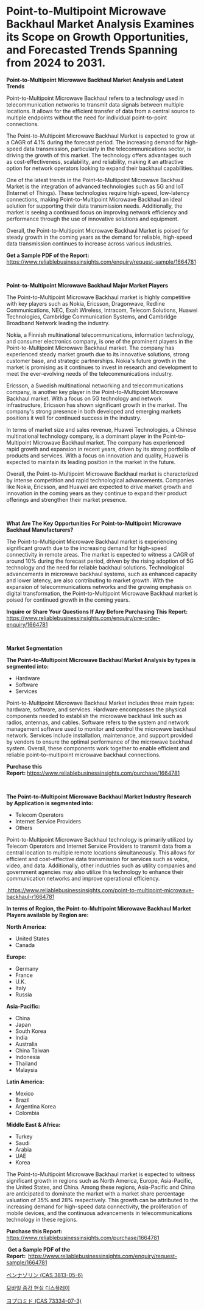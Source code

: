 <p><h1>Point-to-Multipoint Microwave Backhaul Market Analysis Examines its Scope on Growth Opportunities, and Forecasted Trends Spanning from 2024 to 2031.</h1></p><p><strong>Point-to-Multipoint Microwave Backhaul Market Analysis and Latest Trends</strong></p>
<p><p>Point-to-Multipoint Microwave Backhaul refers to a technology used in telecommunication networks to transmit data signals between multiple locations. It allows for the efficient transfer of data from a central source to multiple endpoints without the need for individual point-to-point connections.</p><p>The Point-to-Multipoint Microwave Backhaul Market is expected to grow at a CAGR of 4.1% during the forecast period. The increasing demand for high-speed data transmission, particularly in the telecommunications sector, is driving the growth of this market. The technology offers advantages such as cost-effectiveness, scalability, and reliability, making it an attractive option for network operators looking to expand their backhaul capabilities.</p><p>One of the latest trends in the Point-to-Multipoint Microwave Backhaul Market is the integration of advanced technologies such as 5G and IoT (Internet of Things). These technologies require high-speed, low-latency connections, making Point-to-Multipoint Microwave Backhaul an ideal solution for supporting their data transmission needs. Additionally, the market is seeing a continued focus on improving network efficiency and performance through the use of innovative solutions and equipment.</p><p>Overall, the Point-to-Multipoint Microwave Backhaul Market is poised for steady growth in the coming years as the demand for reliable, high-speed data transmission continues to increase across various industries.</p></p>
<p><strong>Get a Sample PDF of the Report:&nbsp;</strong> <a href="https://www.reliablebusinessinsights.com/enquiry/request-sample/1664781">https://www.reliablebusinessinsights.com/enquiry/request-sample/1664781</a></p>
<p>&nbsp;</p>
<p><strong>Point-to-Multipoint Microwave Backhaul Major Market Players</strong></p>
<p><p>The Point-to-Multipoint Microwave Backhaul market is highly competitive with key players such as Nokia, Ericsson, Dragonwave, Redline Communications, NEC, Exalt Wireless, Intracom, Telecom Solutions, Huawei Technologies, Cambridge Communication Systems, and Cambridge Broadband Network leading the industry. </p><p>Nokia, a Finnish multinational telecommunications, information technology, and consumer electronics company, is one of the prominent players in the Point-to-Multipoint Microwave Backhaul market. The company has experienced steady market growth due to its innovative solutions, strong customer base, and strategic partnerships. Nokia's future growth in the market is promising as it continues to invest in research and development to meet the ever-evolving needs of the telecommunications industry. </p><p>Ericsson, a Swedish multinational networking and telecommunications company, is another key player in the Point-to-Multipoint Microwave Backhaul market. With a focus on 5G technology and network infrastructure, Ericsson has shown significant growth in the market. The company's strong presence in both developed and emerging markets positions it well for continued success in the industry. </p><p>In terms of market size and sales revenue, Huawei Technologies, a Chinese multinational technology company, is a dominant player in the Point-to-Multipoint Microwave Backhaul market. The company has experienced rapid growth and expansion in recent years, driven by its strong portfolio of products and services. With a focus on innovation and quality, Huawei is expected to maintain its leading position in the market in the future. </p><p>Overall, the Point-to-Multipoint Microwave Backhaul market is characterized by intense competition and rapid technological advancements. Companies like Nokia, Ericsson, and Huawei are expected to drive market growth and innovation in the coming years as they continue to expand their product offerings and strengthen their market presence.</p></p>
<p>&nbsp;</p>
<p><strong>What Are The Key Opportunities For Point-to-Multipoint Microwave Backhaul Manufacturers?</strong></p>
<p><p>The Point-to-Multipoint Microwave Backhaul market is experiencing significant growth due to the increasing demand for high-speed connectivity in remote areas. The market is expected to witness a CAGR of around 10% during the forecast period, driven by the rising adoption of 5G technology and the need for reliable backhaul solutions. Technological advancements in microwave backhaul systems, such as enhanced capacity and lower latency, are also contributing to market growth. With the expansion of telecommunications networks and the growing emphasis on digital transformation, the Point-to-Multipoint Microwave Backhaul market is poised for continued growth in the coming years.</p></p>
<p><strong>Inquire or Share Your Questions If Any Before Purchasing This Report:</strong> <a href="https://www.reliablebusinessinsights.com/enquiry/pre-order-enquiry/1664781">https://www.reliablebusinessinsights.com/enquiry/pre-order-enquiry/1664781</a></p>
<p>&nbsp;</p>
<p><strong>Market Segmentation</strong></p>
<p><strong>The Point-to-Multipoint Microwave Backhaul Market Analysis by types is segmented into:</strong></p>
<p><ul><li>Hardware</li><li>Software</li><li>Services</li></ul></p>
<p><p>Point-to-Multipoint Microwave Backhaul Market includes three main types: hardware, software, and services. Hardware encompasses the physical components needed to establish the microwave backhaul link such as radios, antennas, and cables. Software refers to the system and network management software used to monitor and control the microwave backhaul network. Services include installation, maintenance, and support provided by vendors to ensure the optimal performance of the microwave backhaul system. Overall, these components work together to enable efficient and reliable point-to-multipoint microwave backhaul connections.</p></p>
<p><strong>Purchase this Report:&nbsp;</strong><a href="https://www.reliablebusinessinsights.com/purchase/1664781">https://www.reliablebusinessinsights.com/purchase/1664781</a></p>
<p>&nbsp;</p>
<p><strong>The Point-to-Multipoint Microwave Backhaul Market Industry Research by Application is segmented into:</strong></p>
<p><ul><li>Telecom Operators</li><li>Internet Service Providers</li><li>Others</li></ul></p>
<p><p>Point-to-Multipoint Microwave Backhaul technology is primarily utilized by Telecom Operators and Internet Service Providers to transmit data from a central location to multiple remote locations simultaneously. This allows for efficient and cost-effective data transmission for services such as voice, video, and data. Additionally, other industries such as utility companies and government agencies may also utilize this technology to enhance their communication networks and improve operational efficiency.</p></p>
<p><a href="https://www.reliablebusinessinsights.com/point-to-multipoint-microwave-backhaul-r1664781">&nbsp;https://www.reliablebusinessinsights.com/point-to-multipoint-microwave-backhaul-r1664781</a></p>
<p><strong>In terms of Region, the Point-to-Multipoint Microwave Backhaul Market Players available by Region are:</strong></p>
<p>
    <p> <strong> North America: </strong>
        <ul>
            <li>United States</li>
            <li>Canada</li>
        </ul>
        </p> 
    <p> <strong> Europe: </strong>
        <ul>
            <li>Germany</li>
            <li>France</li>
            <li>U.K.</li>
            <li>Italy</li>
            <li>Russia</li>
        </ul>
        </p> 
    <p> <strong> Asia-Pacific: </strong>
        <ul>
            <li>China</li>
            <li>Japan</li>
            <li>South Korea</li>
            <li>India</li>
            <li>Australia</li>
            <li>China Taiwan</li>
            <li>Indonesia</li>
            <li>Thailand</li>
            <li>Malaysia</li>
        </ul>
        </p> 
    <p> <strong> Latin America: </strong>
        <ul>
            <li>Mexico</li>
            <li>Brazil</li>
            <li>Argentina Korea</li>
            <li>Colombia</li>
        </ul>
        </p> 
    <p> <strong> Middle East & Africa: </strong>
        <ul>
            <li>Turkey</li>
            <li>Saudi</li>
            <li>Arabia</li>
            <li>UAE</li>
            <li>Korea</li>
        </ul>
    </p>
    </p>
<p><p>The Point-to-Multipoint Microwave Backhaul market is expected to witness significant growth in regions such as North America, Europe, Asia-Pacific, the United States, and China. Among these regions, Asia-Pacific and China are anticipated to dominate the market with a market share percentage valuation of 35% and 28% respectively. This growth can be attributed to the increasing demand for high-speed data connectivity, the proliferation of mobile devices, and the continuous advancements in telecommunications technology in these regions.</p></p>
<p><strong>Purchase this Report: </strong><a href="https://www.reliablebusinessinsights.com/purchase/1664781">https://www.reliablebusinessinsights.com/purchase/1664781</a></p>
<p>&nbsp;<strong>Get a Sample PDF of the Report:&nbsp;&nbsp;</strong><a href="https://www.reliablebusinessinsights.com/enquiry/request-sample/1664781">https://www.reliablebusinessinsights.com/enquiry/request-sample/1664781</a></p>
<p><strong></strong></p>
<p><p><a href="https://github.com/MosesSpinka1914/Market-Research-Report-List-1/blob/main/840766396886.md">ベンナゾリン (CAS 3813-05-6)</a></p><p><a href="https://github.com/kein8762/Market-Research-Report-List-1/blob/main/680783688487.md">모바일 증강 현실 디스플레이</a></p><p><a href="https://github.com/RudyBoyer2017/Market-Research-Report-List-1/blob/main/308558296887.md">ヨプロミド (CAS 73334-07-3)</a></p></p>